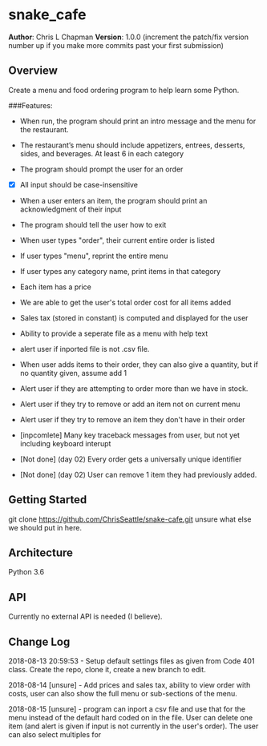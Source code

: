# snake_cafe

**Author**: Chris L Chapman
**Version**: 1.0.0 (increment the patch/fix version number up if you make more commits past your first submission)

## Overview
Create a menu and food ordering program to help learn some Python.

###Features:

- When run, the program should print an intro message and the menu for the restaurant.

- The restaurant’s menu should include appetizers, entrees, desserts, sides, and beverages. At least 6 in each category

- The program should prompt the user for an order

- [x]  All input should be case-insensitive

- When a user enters an item, the program should print an acknowledgment of their input

- The program should tell the user how to exit

- When user types "order", their current entire order is listed

- If user types "menu", reprint the entire menu

- If user types any category name, print items in that category

- Each item has a price

- We are able to get the user's total order cost for all items added

- Sales tax (stored in constant) is computed and displayed for the user

- Ability to provide a seperate file as a menu with help text

- alert user if inported file is not .csv file.

- When user adds items to their order, they can also give a quantity, but if no quantity given, assume add 1

- Alert user if they are attempting to order more than we have in stock.

- Alert user if they try to remove or add an item not on current menu

- Alert user if they try to remove an item they don't have in their order

- [inpcomlete]  Many key traceback messages from user,
        but not yet including keyboard interupt

- [Not done] (day 02) Every order gets a universally unique identifier

- [Not done] (day 02) User can remove 1 item they had previously added.

## Getting Started
git clone https://github.com/ChrisSeattle/snake-cafe.git
unsure what else we should put in here.

## Architecture
Python 3.6

## API
Currently no external API is needed (I believe).

## Change Log
2018-08-13 20:59:53 - Setup default settings files as given from Code 401 class. Create the repo, clone it, create a new branch to edit.

2018-08-14 [unsure] - Add prices and sales tax, ability to view order with costs, user can also show the full menu or sub-sections of the menu.

2018-08-15 [unsure] - program can inport a csv file and use that for the menu instead of the default hard coded on in the file. User can delete one item (and alert is given if input is not currently in the user's order). The user can also select multiples for
